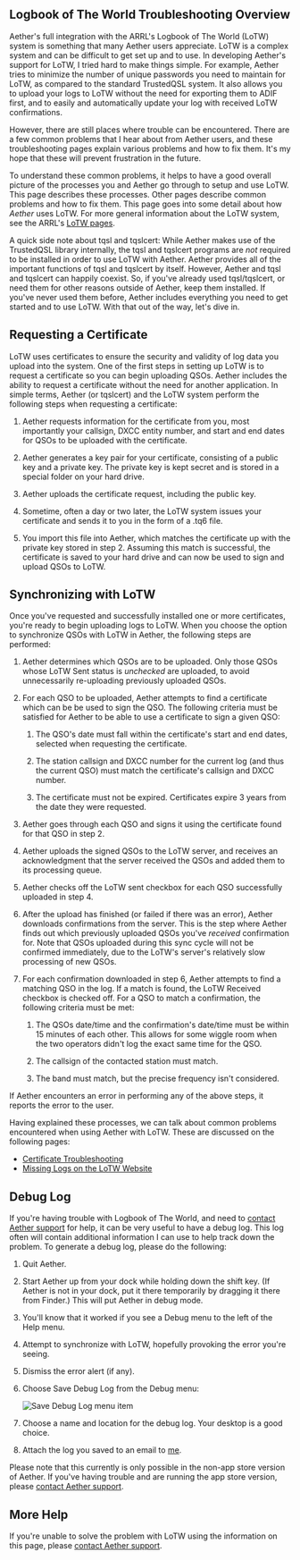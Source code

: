 ## Logbook of The World Troubleshooting Overview

Aether's full integration with the ARRL's Logbook of The World (LoTW) system is something that many Aether users appreciate. LoTW is a complex system and can be difficult to get set up and to use. In developing Aether's support for LoTW, I tried hard to make things simple. For example, Aether tries to minimize the number of unique passwords you need to maintain for LoTW, as compared to the standard TrustedQSL system. It also allows you to upload your logs to LoTW without the need for exporting them to ADIF first, and to easily and automatically update your log with received LoTW confirmations.

However, there are still places where trouble can be encountered. There are a few common problems that I hear about from Aether users, and these troubleshooting pages explain various problems and how to fix them. It's my hope that these will prevent frustration in the future.

To understand these common problems, it helps to have a good overall picture of the processes you and Aether go through to setup and use LoTW. This page describes these processes. Other pages describe common problems and how to fix them. This page goes into some detail about how _Aether_ uses LoTW. For more general information about the LoTW system, see the ARRL's [LoTW pages](http://www.arrl.org/logbook-of-the-world).

A quick side note about tqsl and tqslcert: While Aether makes use of the TrustedQSL library internally, the tqsl and tqslcert programs are _not_ required to be installed in order to use LoTW with Aether. Aether provides all of the important functions of tqsl and tqslcert by itself. However, Aether and tqsl and tqslcert can happily coexist. So, if you've already used tqsl/tqslcert, or need them for other reasons outside of Aether, keep them installed. If you've never used them before, Aether includes everything you need to get started and to use LoTW. With that out of the way, let's dive in.

## Requesting a Certificate

LoTW uses certificates to ensure the security and validity of log data you upload into the system. One of the first steps in setting up LoTW is to request a certificate so you can begin uploading QSOs. Aether includes the ability to request a certificate without the need for another application. In simple terms, Aether (or tqslcert) and the LoTW system perform the following steps when requesting a certificate:

1. Aether requests information for the certificate from you, most importantly your callsign, DXCC entity number, and start and end dates for QSOs to be uploaded with the certificate.

2. Aether generates a key pair for your certificate, consisting of a public key and a private key. The private key is kept secret and is stored in a special folder on your hard drive.

3. Aether uploads the certificate request, including the public key.

4. Sometime, often a day or two later, the LoTW system issues your certificate and sends it to you in the form of a .tq6 file.

5. You import this file into Aether, which matches the certificate up with the private key stored in step 2. Assuming this match is successful, the certificate is saved to your hard drive and can now be used to sign and upload QSOs to LoTW.

## Synchronizing with LoTW

Once you've requested and successfully installed one or more certificates, you're ready to begin uploading logs to LoTW. When you choose the option to synchronize QSOs with LoTW in Aether, the following steps are performed:

1. Aether determines which QSOs are to be uploaded. Only those QSOs whose LoTW Sent status is _unchecked_ are uploaded, to avoid unnecessarily re-uploading previously uploaded QSOs.

2. For each QSO to be uploaded, Aether attempts to find a certificate which can be be used to sign the QSO. The following criteria must be satisfied for Aether to be able to use a certificate to sign a given QSO:

    1. The QSO's date must fall within the certificate's start and end dates, selected when requesting the certificate.

    2. The station callsign and DXCC number for the current log (and thus the current QSO) must match the certificate's callsign and DXCC number.

    3. The certificate must not be expired. Certificates expire 3 years from the date they were requested.

3. Aether goes through each QSO and signs it using the certificate found for that QSO in step 2.

4. Aether uploads the signed QSOs to the LoTW server, and receives an acknowledgment that the server received the QSOs and added them to its processing queue.

5. Aether checks off the LoTW sent checkbox for each QSO successfully uploaded in step 4.

6. After the upload has finished (or failed if there was an error), Aether downloads confirmations from the server. This is the step where Aether finds out which previously uploaded QSOs you've _received_ confirmation for. Note that QSOs uploaded during this sync cycle will not be confirmed immediately, due to the LoTW's server's relatively slow processing of new QSOs.

7. For each confirmation downloaded in step 6, Aether attempts to find a matching QSO in the log. If a match is found, the LoTW Received checkbox is checked off. For a QSO to match a confirmation, the following criteria must be met:

    1. The QSOs date/time and the confirmation's date/time must be within 15 minutes of each other. This allows for some wiggle room when the two operators didn't log the exact same time for the QSO.

    2. The callsign of the contacted station must match.

	3. The band must match, but the precise frequency isn't considered.

If Aether encounters an error in performing any of the above steps, it reports the error to the user.

Having explained these processes, we can talk about common problems encountered when using Aether with LoTW. These are discussed on the following pages:

- [Certificate Troubleshooting](certificatetroubleshooting)
- [Missing Logs on the LoTW Website](lotwuploadtroubleshooting)

## Debug Log

If you're having trouble with Logbook of The World, and need to [contact Aether support](https://www.aetherlog.com/contact.html) for help, it can be very useful to have a debug log. This log often will contain additional information I can use to help track down the problem. To generate a debug log, please do the following:

1. Quit Aether.
2. Start Aether up from your dock while holding down the shift key. (If Aether is not in your dock, put it there temporarily by dragging it there from Finder.) This will put Aether in debug mode.
3. You'll know that it worked if you see a Debug menu to the left of the Help menu.
4. Attempt to synchronize with LoTW, hopefully provoking the error you're seeing.
5. Dismiss the error alert (if any).
6. Choose Save Debug Log from the Debug menu:

    ![Save Debug Log menu item](/images/SaveDebugLog.png)

7. Choose a name and location for the debug log. Your desktop is a good choice.
8. Attach the log you saved to an email to [me](mailto:support@aetherlog.com).

Please note that this currently is only possible in the non-app store version of Aether. If you've having trouble and are running the app store version, please [contact Aether support](https://www.aetherlog.com/contact.html).

## More Help

If you're unable to solve the problem with LoTW using the information on this page, please [contact Aether support](https://www.aetherlog.com/contact.html).
